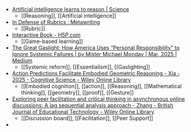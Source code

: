 - [Artificial intelligence learns to reason | Science](https://www.science.org/doi/10.1126/science.adw5211)
	- [[Reasoning]], [[Artificial intelligence]]
- [In Defense of Rubrics : Metawriting](https://metawriting.deannamascle.com/in-defense-of-rubrics/)
	- [[Rubric]]
- [Interactive Book - H5P.com](https://nilsviken.h5p.com/content/1292519651905511697)
	- [[Game-based learning]]
- [The Great Gaslight: How America Uses “Personal Responsibility” to Ignore Systemic Failures | by Mister Michael Monday | Mar, 2025 | Medium](https://medium.com/@madougherty90/the-great-gaslight-how-america-uses-personal-responsibility-to-ignore-systemic-failures-7dc5b5968173)
	- [[Systemic reform]], [[Essentialism]], [[Gaslighting]]
- [Action Predictions Facilitate Embodied Geometric Reasoning - Xia - 2025 - Cognitive Science - Wiley Online Library](https://onlinelibrary.wiley.com/doi/full/10.1111/cogs.70055?campaign=woletoc)
	- [[Embodied cognition]], [[action]], [[Reasoning]], [[Mathematical thinking]], [[geometry]], [[proof]], [[Gesture]]
- [Exploring peer facilitation and critical thinking in asynchronous online discussions: A lag sequential analysis approach - Zhang - British Journal of Educational Technology - Wiley Online Library](https://bera-journals.onlinelibrary.wiley.com/doi/abs/10.1111/bjet.13583?campaign=wolearlyview)
	- [[Discussion board]], [[Facilitation]], [[Peer Support]]
-